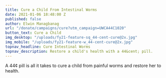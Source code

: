 ```yaml
---
title: Cure a Child From Intestinal Worms
date: 2021-01-06 18:48:00 Z
published: false
author: Elwin Managbanag
url: "/donate/campaigns/cure?utm_campaign=UWCA44C1020"
button_text: Cure a Child
img_desktop: "/uploads/fy21-feature-sq_44-cent-cure@2x.jpg"
img_mobile: "/uploads/fy21-feature-w_44-cent-cure@2x.jpg"
topnav_headline: Cure Intestinal Worms
topnav_description: Restore a child's health with a 44&cent; pill.
---
```


A 44&cent; pill is all it takes to cure a child from painful worms and restore her to health.
